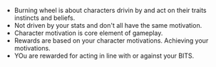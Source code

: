 - Burning wheel is about characters drivin by and act on their traits instincts and beliefs. 
- Not driven by your stats and don't all have the same motivation. 
- Character motivation is core element of gameplay. 
- Rewards are based on your character motivations. Achieving your motivations. 
- YOu are rewarded for acting in line with or against your BITS. 